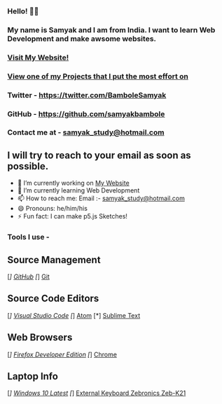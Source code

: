 ### Hello! 👋😃

### My name is Samyak and I am from India. I want to learn Web Development and make awsome websites. 

### [Visit My Website!](https://samyakbambole.vercel.app)
### [View one of my Projects that I put the most effort on](https://blackboard.vercel.app)

### Twitter - https://twitter.com/BamboleSamyak 
### GitHub - https://github.com/samyakbambole
### Contact me at - samyak_study@hotmail.com 
## I will try to reach to your email as soon as possible. 

- 🔭 I’m currently working on [My Website](https://samyakbambole.vercel.app)
- 🌱 I’m currently learning Web Development
- 📫 How to reach me: Email :- samyak_study@hotmail.com
- 😄 Pronouns: he/him/his
- ⚡ Fun fact: I can make p5.js Sketches!

### Tools I use -
## Source Management 
[*] [GitHub](https://github.com)
[*] [Git](https://git-scm.com/)

## Source Code Editors
[*] [Visual Studio Code](https://code.visualstudio.com/)
[*] [Atom](https://atom.io/)
[*] [Sublime Text](https://www.sublimetext.com/)

## Web Browsers 
[*] [Firefox Developer Edition](https://www.mozilla.org/en-US/firefox/developer/)
[*] [Chrome](https://www.google.com/chrome/?brand=CHBD&gclid=Cj0KCQjwp4j6BRCRARIsAGq4yMGbsxN7aab4-yuFBxpRv7Lq-Dw8XuFzFkpJq7jOn-ZTbtJSeXKN0aYaAjwEEALw_wcB&gclsrc=aw.ds)

## Laptop Info 
[*] [Windows 10 Latest](https://www.microsoft.com/en-in/windows/)
[*] [External Keyboard Zebronics Zeb-K21](https://zebronics.com/collections/keyboard/products/zeb-k21)